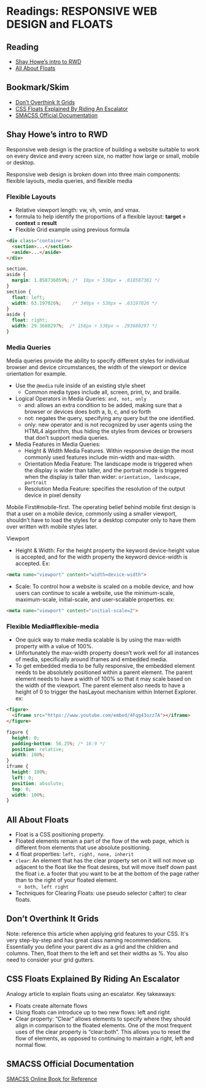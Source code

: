 # Readings: RESPONSIVE WEB DESIGN and FLOATS

## Reading
* [Shay Howe’s intro to RWD](https://learn.shayhowe.com/advanced-html-css/responsive-web-design/)
* [All About Floats](https://css-tricks.com/all-about-floats/)
## Bookmark/Skim
* [Don’t Overthink It Grids](https://css-tricks.com/dont-overthink-it-grids/)
* [CSS Floats Explained By Riding An Escalator](https://www.freecodecamp.org/news/css-floats-explained-by-riding-an-escalator-57fa55232333/)
* [SMACSS Official Documentation](http://smacss.com/)

## Shay Howe’s intro to RWD
Responsive web design is the practice of building a website suitable to work on every device and every screen size, no matter how large or small, mobile or desktop.

Responsive web design is broken down into three main components: flexible layouts, media queries, and flexible media

### Flexible Layouts
* Relative viewport length: vw, vh, vmin, and vmax.
* formula to help identify the proportions of a flexible layout: **target ÷ context = result**
* Flexible Grid example using previous formula
```HTML
<div class="container">
  <section>...</section>
  <aside>...</aside>
</div>
```
```CSS
section,
aside {
  margin: 1.858736059%; /*  10px ÷ 538px = .018587361 */
}
section {
  float: left;
  width: 63.197026%;    /* 340px ÷ 538px = .63197026 */   
}
aside {
  float: right;
  width: 29.3680297%;  /* 158px ÷ 538px = .293680297 */
}
```
### Media Queries
Media queries provide the ability to specify different styles for individual browser and device circumstances, the width of the viewport or device orientation for example. 

* Use the `@media` rule inside of an existing style sheet
  * Common media types include all, screen, print, tv, and braille.
* Logical Operators in Media Queries: `and, not, only`
  * and: allows an extra condition to be added, making sure that a browser or devices does both a, b, c, and so forth
  * not: negates the query, specifying any query but the one identified.
  * only: new operator and is not recognized by user agents using the HTML4 algorithm, thus hiding the styles from devices or browsers that don’t support media queries.
* Media Features in Media Queries:
  * Height & Width Media Features. Within responsive design the most commonly used features include min-width and max-width.
  * Orientation Media Feature: The landscape mode is triggered when the display is wider than taller, and the portrait mode is triggered when the display is taller than wider: `orientation, landscape, portrait`
  * Resolution Media Feature: specifies the resolution of the output device in pixel density

Mobile First#mobile-first. The operating belief behind mobile first design is that a user on a mobile device, commonly using a smaller viewport, shouldn’t have to load the styles for a desktop computer only to have them over written with mobile styles later.

Viewport 
* Height & Width: For the height property the keyword device-height value is accepted, and for the width property the keyword device-width is accepted. Ex:
```HTML
<meta name="viewport" content="width=device-width">
```
* Scale: To control how a website is scaled on a mobile device, and how users can continue to scale a website, use the minimum-scale, maximum-scale, initial-scale, and user-scalable properties. ex: 
```HTML
<meta name="viewport" content="initial-scale=2">
```

### Flexible Media#flexible-media
* One quick way to make media scalable is by using the max-width property with a value of 100%.
* Unfortunately the max-width property doesn’t work well for all instances of media, specifically around iframes and embedded media.
* To get embedded media to be fully responsive, the embedded element needs to be absolutely positioned within a parent element. The parent element needs to have a width of 100% so that it may scale based on the width of the viewport. The parent element also needs to have a height of 0 to trigger the hasLayout mechanism within Internet Explorer. ex:
```HTML
<figure>
  <iframe src="https://www.youtube.com/embed/4Fqg43ozz7A"></iframe>
</figure>
```
```CSS 
figure {
  height: 0;
  padding-bottom: 56.25%; /* 16:9 */
  position: relative;
  width: 100%;
}
iframe {
  height: 100%;
  left: 0;
  position: absolute;
  top: 0;
  width: 100%;
}
```

## All About Floats
* Float is a CSS positioning property. 
* Floated elements remain a part of the flow of the web page, which is different from elements that use absolute positioning. 
* 4 float properties: `left, right, none, inherit`
* `clear`: An element that has the clear property set on it will not move up adjacent to the float like the float desires, but will move itself down past the float i.e. a footer that you want to be at the bottom of the page rather than to the right of your floated element. 
  *  `both, left right`
* Techniques for Clearing Floats: use pseudo selector (:after) to clear floats.

## Don’t Overthink It Grids
Note: reference this article when applying grid features to your CSS. It's very step-by-step and has great class naming recommendations. Essentially you define your parent div as a grid and the children and columns. Then, float them to the left and set their widths as %. You also need to consider your grid gutters.

## CSS Floats Explained By Riding An Escalator
Analogy article to explain floats using an escalator. Key takeaways: 
  * Floats create alternate flows
  * Using floats can introduce up to two new flows: left and right
  * Clear property: “Clear” allows elements to specify where they should align in comparison to the floated elements. One of the most frequent uses of the clear property is “clear:both”. This allows you to reset the flow of elements, as opposed to continuing to maintain a right, left and normal flow. 

## SMACSS Official Documentation
[SMACSS Online Book for Reference](http://smacss.com/book/)
